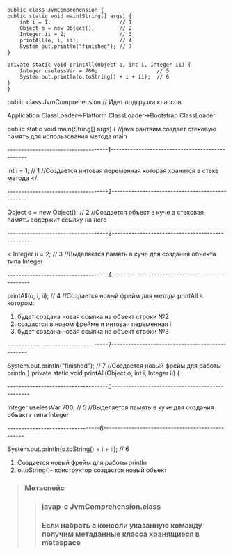     public class JvmComprehension {
    public static void main(String[] args) {
        int i = 1;                      // 1
        Object o = new Object();        // 2
        Integer ii = 2;                 // 3
        printAll(o, i, ii);             // 4
        System.out.println("finished"); // 7
    }

    private static void printAll(Object o, int i, Integer ii) {
        Integer uselessVar = 700;                   // 5
        System.out.println(o.toString() + i + ii);  // 6
    }
    }

  public class JvmComprehension   // Идет подгрузка классов 

  Application ClassLoader->Platform ClassLoader->Bootstrap ClassLoader

  public static void main(String[] args) {  //java рантайм создает стековую память для использования метода main

------------------------------------1------------------------------------------------



  int i = 1; // 1  //Создается интовая переменная которая хранится в стеке метода </

------------------------------------2------------------------------------------------



   Object o = new Object();   // 2  //Создается объект в куче а стековая память содержит ссылку на него

------------------------------------3------------------------------------------------



 < Integer ii = 2; // 3 //Выделяется память в куче для создания объекта типа Integer  

------------------------------------4------------------------------------------------


printAll(o, i, ii); // 4  //Создается новый фрейм для метода printAll в котором:
  1. будет создана новая ссылка на объект строки №2 
  2. создастся в новом фрейме и интовая переменная i 
  3. будет создана новая ссылка на объект строки №3 

------------------------------------7------------------------------------------------


 System.out.println("finished"); // 7
 //Создается новый фрейм для работы  println 
  } private static void printAll(Object o, int i, Integer ii) {


------------------------------------5------------------------------------------------

  Integer uselessVar 700;  // 5  //Выделяется память в куче для создания объекта типа Integer  


  ---------------------------------6-------------------------------------------------
  
   System.out.println(o.toString() + i + ii);  // 6 
   1.  Создается новый фрейм для работы  println
   2.  o.toString()- конструктор создастся новый объект 
  
> ###  Метаспейс 
>>  ### javap-c JvmComprehension.class 
>> ### Если набрать в консоли указанную команду получим метаданные класса хранящиеся в metaspace 
